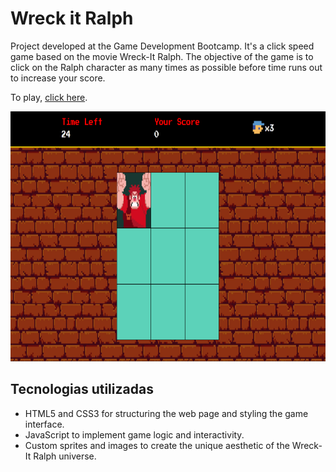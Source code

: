 # Wreck it Ralph

Project developed at the Game Development Bootcamp.
It's a click speed game based on the movie Wreck-It Ralph.
The objective of the game is to click on the Ralph character as many times as possible before time runs out to increase your score.

To play, [click here](https://maripirczak.github.io/wreck-it-ralph/). 
<p align="center">
  <img height="400px" src="./src/images/game-image.png"><br>
</p>


## Tecnologias utilizadas

- HTML5 and CSS3 for structuring the web page and styling the game interface.
- JavaScript to implement game logic and interactivity.
- Custom sprites and images to create the unique aesthetic of the Wreck-It Ralph universe.
